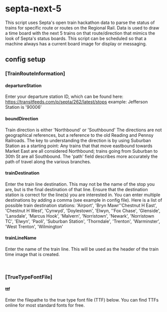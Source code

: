 # septa-next-5

This script uses Septa's open train hackathon data to parse the status of trains for specific route or routes on the Regional Rail. Data is used to draw a time board with the next 5 trains on that route/direction that mimics the look of Septa's status boards. This script can be scheduled so that a machine always has a current board image for display or messaging.


## config setup

### [TrainRouteInformation] 
#### departureStation
Enter your departure station ID, which can be found here:
https://transitfeeds.com/p/septa/262/latest/stops
example: Jefferson Station is '90006'

#### boundDirection
Train direction is either 'Northbound' or 'Southbound'
The directions are not geographical references, but a reference to the old Reading and Pennsy Railroads. The key to understanding the
direction is by using Suburban Station as a starting point: Any trains that that move eastbound towards
Market East are all considered Northbound; trains going from Suburban to 30th St are all Southbound. The 'path' field describes more
accurately the path of travel along the various branches.

#### trainDestination
Enter the train line destination. This may not be the name of the stop you are, but is the final destination of that line.  Ensure
that the destination station is correct for the line(s) you are interested in. You can enter multiple destinations by adding a comma
(see example in config file). Here is a list of possible train destination stations:
'Airport', 'Bryn Mawr''Chestnut H East', 'Chestnut H West', 'Cynwyd', 'Doylestown', 'Elwyn, ''Fox Chase', 'Glenside', 'Lansdale',
'Marcus Hook', 'Malvern', 'Norristown', 'Newark', 'Norristown TC', 'Elwyn', 'Paoli', 'Suburban Station', 'Thorndale', 'Trenton',
'Warminster', 'West Trenton', 'Wilmington'

#### trainLineName
Enter the name of the train line.  This will be used as the header of the train time image that is created.

&nbsp;
### [TrueTypeFontFile] 
#### ttf
Enter the filepathe to the true type font file (TTF) below.  You can find TTFs online for most standard fonts for free.
